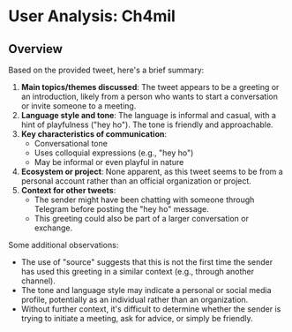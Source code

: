 # User Analysis: Ch4mil

## Overview

Based on the provided tweet, here's a brief summary:

1. **Main topics/themes discussed**: The tweet appears to be a greeting or an introduction, likely from a person who wants to start a conversation or invite someone to a meeting.
2. **Language style and tone**: The language is informal and casual, with a hint of playfulness ("hey ho"). The tone is friendly and approachable.
3. **Key characteristics of communication**:
   - Conversational tone
   - Uses colloquial expressions (e.g., "hey ho")
   - May be informal or even playful in nature
4. **Ecosystem or project**: None apparent, as this tweet seems to be from a personal account rather than an official organization or project.
5. **Context for other tweets**:
   - The sender might have been chatting with someone through Telegram before posting the "hey ho" message.
   - This greeting could also be part of a larger conversation or exchange.

Some additional observations:

- The use of "source" suggests that this is not the first time the sender has used this greeting in a similar context (e.g., through another channel).
- The tone and language style may indicate a personal or social media profile, potentially as an individual rather than an organization.
- Without further context, it's difficult to determine whether the sender is trying to initiate a meeting, ask for advice, or simply be friendly.
